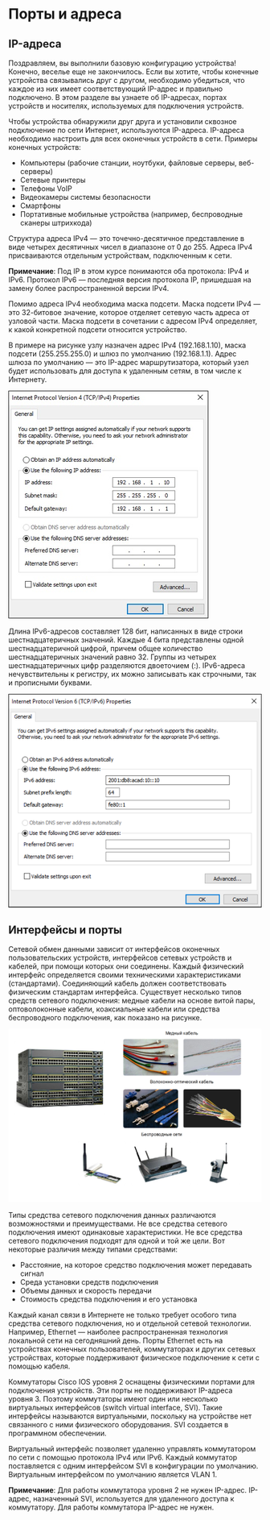# Порты и адреса

<!-- 2.6.1 -->
## IP-адреса

Поздравляем, вы выполнили базовую конфигурацию устройства! Конечно, веселье еще не закончилось.  Если вы хотите, чтобы конечные устройства связывались друг с другом, необходимо убедиться, что каждое из них имеет соответствующий IP-адрес и правильно подключено. В этом разделе вы узнаете об IP-адресах, портах устройств и носителях, используемых для подключения устройств.

Чтобы устройства обнаружили друг друга и установили сквозное подключение по сети Интернет, используются IP-адреса. IP-адреса необходимо настроить для всех оконечных устройств в сети. Примеры конечных устройств:

* Компьютеры (рабочие станции, ноутбуки, файловые серверы, веб-серверы)
* Сетевые принтеры
* Телефоны VoIP
* Видеокамеры системы безопасности
* Смартфоны
* Портативные мобильные устройства (например, беспроводные сканеры штрихкода)

Структура адреса IPv4 — это точечно-десятичное представление в виде четырех десятичных чисел в диапазоне от 0 до 255. Адреса IPv4 присваиваются отдельным устройствам, подключенным к сети.

**Примечание**: Под IP в этом курсе понимаются оба протокола: IPv4 и IPv6. Протокол IPv6 — последняя версия протокола IP, пришедшая на замену более распространенной версии IPv4.

Помимо адреса IPv4 необходима маска подсети. Маска подсети IPv4 — это 32-битовое значение, которое отделяет сетевую часть адреса от узловой части. Маска подсети в сочетании с адресом IPv4 определяет, к какой конкретной подсети относится устройство.

В примере на рисунке узлу назначен адрес IPv4 (192.168.1.10), маска подсети (255.255.255.0) и шлюз по умолчанию (192.168.1.1). Адрес шлюза по умолчанию — это IP-адрес маршрутизатора, который узел будет использовать для доступа к удаленным сетям, в том числе к Интернету.

![](./assets/2.6.1-1.jpg)

<!--
example of the TCP/IPv4 Windows dialog box manually set to use the IP address 192.168.1.10, subnet mask of 255.255.255.0, and default gateway of 192.168.1.1
-->

Длина IPv6-адресов составляет 128 бит, написанных в виде строки шестнадцатеричных значений. Каждые 4 бита представлены одной шестнадцатеричной цифрой, причем общее количество шестнадцатеричных значений равно 32. Группы из четырех шестнадцатеричных цифр разделяются двоеточием (:). IPv6-адреса нечувствительны к регистру, их можно записывать как строчными, так и прописными буквами.

![](./assets/2.6.1-2.png)

<!--
example of the TCP/IPv6 Windows dialog box manually set to use the IPv6 address 2001:db8:acad:10::10, subnet prefix length of 64, and default gateway of fe80::1
-->

<!-- 2.6.2 -->
## Интерфейсы и порты

Сетевой обмен данными зависит от интерфейсов оконечных пользовательских устройств, интерфейсов сетевых устройств и кабелей, при помощи которых они соединены. Каждый физический интерфейс определяется своими техническими характеристиками (стандартами). Соединяющий кабель должен соответствовать физическим стандартам интерфейса. Существует несколько типов средств сетевого подключения: медные кабели на основе витой пары, оптоволоконные кабели, коаксиальные кабели или средства беспроводного подключения, как показано на рисунке.

![](./assets/2.6.2.png)
<!-- /courses/itn-dl/aeecb970-34fa-11eb-ad9a-f74babed41a6/af1f1412-34fa-11eb-ad9a-f74babed41a6/assets/2daafe12-1c25-11ea-81a0-ffc2c49b96bc.svg -->

<!--

-->

Типы средства сетевого подключения данных различаются возможностями и преимуществами. Не все средства сетевого подключения имеют одинаковые характеристики. Не все средства сетевого подключения подходят для одной и той же цели. Вот некоторые различия между типами средствами:

* Расстояние, на которое средство подключения может передавать сигнал
* Среда установки средств подключения
* Объемы данных и скорость передачи
* Стоимость средства подключения и его установка

Каждый канал связи в Интернете не только требует особого типа средства сетевого подключения, но и отдельной сетевой технологии. Например, Ethernet — наиболее распространенная технология локальной сети на сегодняшний день. Порты Ethernet есть на устройствах конечных пользователей, коммутаторах и других сетевых устройствах, которые поддерживают физическое подключение к сети с помощью кабеля.

Коммутаторы Cisco IOS уровня 2 оснащены физическими портами для подключения устройств. Эти порты не поддерживают IP-адреса уровня 3. Поэтому коммутаторы имеют один или несколько виртуальных интерфейсов (switch virtual interface, SVI). Такие интерфейсы называются виртуальными, поскольку на устройстве нет связанного с ними физического оборудования. SVI создается в программном обеспечении.

Виртуальный интерфейс позволяет удаленно управлять коммутатором по сети с помощью протокола IPv4 или IPv6. Каждый коммутатор поставляется с одним интерфейсом SVI в конфигурации по умолчанию. Виртуальным интерфейсом по умолчанию является VLAN 1.

**Примечание**: Для работы коммутатора уровня 2 не нужен IP-адрес. IP-адрес, назначенный SVI, используется для удаленного доступа к коммутатору. Для работы коммутатора IP-адрес не нужен.

<!-- 2.6.3 -->
<!-- quiz -->

